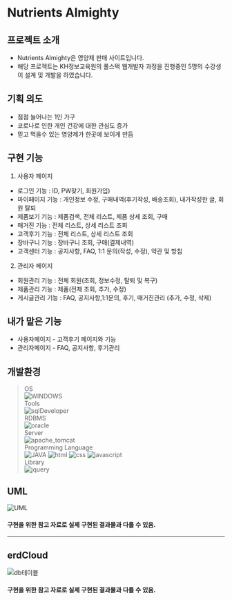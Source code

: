 # Nutrients Almighty

## 프로젝트 소개
- Nutrients Almighty은 영양제 판매 사이트입니다.
- 해당 프로젝트는 KH정보교육원의 풀스택 웹개발자 과정을 진행중인 5명의 수강생이 설계 및 개발을 하였습니다.

## 기획 의도
- 점점 늘어나는 1인 가구
- 코로나로 인한 개인 건강에 대한 관심도 증가
- 믿고 먹을수 있는 영양제가 한곳에 보이게 만듬

## 구현 기능
1. 사용자 페이지
- 로그인 기능 : ID, PW찾기, 회원가입)
- 마이페이지 기능 : 개인정보 수정, 구매내역(후기작성, 배송조회), 내가작성한 글, 회원 탈퇴
- 제품보기 기능 : 제품검색, 전체 리스트, 제품 상세 조회, 구매
- 매거진 기능 : 전체 리스트, 상세 리스트 조회
- 고객후기 기능 : 전체 리스트, 상세 리스트 조회
- 장바구니 기능 : 장바구니 조회, 구매(결제내역)   
- 고객센터 기능 : 공지사항, FAQ, 1:1 문의(작성, 수정), 약관 및 방침
2. 관리자 페이지
- 회원관리 기능 : 전체 회원(조회, 정보수정, 탈퇴 및 복구)
- 제품관리 기능 : 제품(전체 조회, 추가, 수정)
- 게시글관리 기능 : FAQ, 공지사항,1:1문의, 후기, 매거진관리 
                  (추가, 수정, 삭제)
                  

## 내가 맡은 기능
- 사용자페이지 - 고객후기 페이지와 기능
- 관리자페이지 - FAQ, 공지사항, 후기관리 

## 개발환경
> OS  
![WINDOWS](https://img.shields.io/badge/WINDOWS10-0078D6?style=for-the-badge&logo=windows&logoColor=white)  
> Tools  
![sqlDeveloper](https://img.shields.io/badge/sqlDeveloper-788B95?style=for-the-badge&logo=sqlDeveloper&logoColor=white)<br>
> RDBMS  
![oracle](https://img.shields.io/badge/oracle-F80000?style=for-the-badge&logo=oracle&logoColor=white)  
> Server  
![apache_tomcat](https://img.shields.io/badge/apache_tomcat-F8DC75?style=for-the-badge&logo=apachetomcat&logoColor=black)  
> Programming Language  
![JAVA](https://img.shields.io/badge/JAVA-007396?style=for-the-badge&logo=java&logoColor=white)
![html](https://img.shields.io/badge/html-E34F26?style=for-the-badge&logo=html5&logoColor=white)
![css](https://img.shields.io/badge/css-1572B6?style=for-the-badge&logo=css3&logoColor=white)
![javascript](https://img.shields.io/badge/javascript-F7DF1E?style=for-the-badge&logo=javascript&logoColor=black)<br>
> Library  
![jquery](https://img.shields.io/badge/jquery-0769AD?style=for-the-badge&logo=jquery&logoColor=white) 
## UML
![UML](https://user-images.githubusercontent.com/97028831/183036309-a0064b6e-4b1a-4b35-b13e-ce14ae1e4777.png)
#### 구현을 위한 참고 자료로 실제 구현된 결과물과 다를 수 있음.
----
## erdCloud
![db테이블](https://user-images.githubusercontent.com/97028831/183036441-03b044ff-1242-4235-b546-a59093ac4cbe.png)
#### 구현을 위한 참고 자료로 실제 구현된 결과물과 다를 수 있음.

